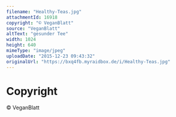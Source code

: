 ```yaml
---
filename: "Healthy-Teas.jpg"
attachmentId: 16918
copyright: "© VeganBlatt"
source: "VeganBlatt"
altText: "gesunder Tee"
width: 1024
height: 640
mimeType: "image/jpeg"
uploadDate: "2015-12-23 09:43:32"
originalUrl: "https://bxq4fb.myraidbox.de/i/Healthy-Teas.jpg"
---
```


# Copyright

© VeganBlatt
